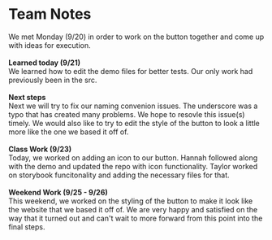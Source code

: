 <h1>Team Notes</h1>
We met Monday (9/20) in order to work on the button together and come up with ideas for execution. 
<br>
<br>
<b>Learned today (9/21)</b>
<br>
We learned how to edit the demo files for better tests. Our only work had previously been in the src.
<br>
<br>
<b>Next steps</b>
<br>
Next we will try to fix our naming convenion issues. The underscore was a typo that has created many problems. We hope to resovle this issue(s) timely. We would also like to try to edit the style of the button to look a little more like the one we based it off of.
<br>
<br>
<b>Class Work (9/23)</b>
<br>
Today, we worked on adding an icon to our button. Hannah followed along with the demo and updated the repo with icon functionality. Taylor worked on storybook funcitonality and adding the necessary files for that. 
<br>
<br>
<b>Weekend Work (9/25 - 9/26)</b>
<br>
This weekend, we worked on the styling of the button to make it look like the website that we based it off of. We are very happy and satisfied on the way that it turned out and can't wait to more forward from this point into the final steps.
<br>
